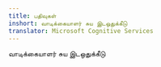 ```yaml
---
title: பதிவுகள்
inshort: வாடிக்கையாளர் சுய இடஒதுக்கீடு
translator: Microsoft Cognitive Services
---
```


வாடிக்கையாளர் சுய இடஒதுக்கீடு


